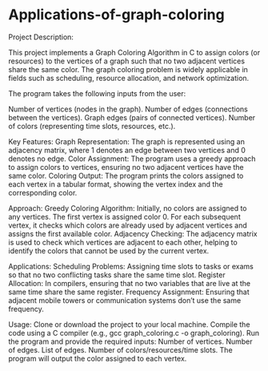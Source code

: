 # Applications-of-graph-coloring
Project Description:

This project implements a Graph Coloring Algorithm in C to assign colors (or resources) to the vertices of a graph such that no two adjacent vertices share the same color. The graph coloring problem is widely applicable in fields such as scheduling, resource allocation, and network optimization.

The program takes the following inputs from the user:

Number of vertices (nodes in the graph).
Number of edges (connections between the vertices).
Graph edges (pairs of connected vertices).
Number of colors (representing time slots, resources, etc.).

Key Features:
Graph Representation: The graph is represented using an adjacency matrix, where 1 denotes an edge between two vertices and 0 denotes no edge.
Color Assignment: The program uses a greedy approach to assign colors to vertices, ensuring no two adjacent vertices have the same color.
Coloring Output: The program prints the colors assigned to each vertex in a tabular format, showing the vertex index and the corresponding color.

Approach:
Greedy Coloring Algorithm:
Initially, no colors are assigned to any vertices.
The first vertex is assigned color 0.
For each subsequent vertex, it checks which colors are already used by adjacent vertices and assigns the first available color.
Adjacency Checking: The adjacency matrix is used to check which vertices are adjacent to each other, helping to identify the colors that cannot be used by the current vertex.

Applications:
Scheduling Problems: Assigning time slots to tasks or exams so that no two conflicting tasks share the same time slot.
Register Allocation: In compilers, ensuring that no two variables that are live at the same time share the same register.
Frequency Assignment: Ensuring that adjacent mobile towers or communication systems don’t use the same frequency.

Usage:
Clone or download the project to your local machine.
Compile the code using a C compiler (e.g., gcc graph_coloring.c -o graph_coloring).
Run the program and provide the required inputs:
Number of vertices.
Number of edges.
List of edges.
Number of colors/resources/time slots.
The program will output the color assigned to each vertex.
